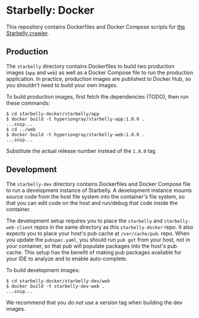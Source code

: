 # Starbelly: Docker

This repository contains Dockerfiles and Docker Compose scripts for
[the Starbelly crawler](https://gitlab.com/hyperion-gray/starbelly).

## Production

The `starbelly` directory contains Dockerfiles to build two production images
(`app` and `web`) as well as a Docker Compose file to run the production
application. In practice, production images are published to Docker Hub, so
you shouldn't need to build your own images.

To build production images, first fetch the dependencies (TODO), then run
these commands:

    $ cd starbelly-docker/starbelly/app
    $ docker build -t hyperiongray/starbelly-app:1.0.0 .
    ...snip...
    $ cd ../web
    $ docker build -t hyperiongray/starbelly-web:1.0.0 .
    ...snip...

Substitute the actual release number instead of the `1.0.0` tag

## Development

The `starbelly-dev` directory contains Dockerfiles and Docker Compose file
to run a development instance of Starbelly. A development instance mounts source
code from the host file system into the container's file system, so that you can
edit code on the host and run/debug that code inside the container.

The development setup requires you to place the `starbelly` and
`starbelly-web-client` repos in the same directory as this `starbelly-docker`
repo. It also expects you to place your host's pub cache at `/var/cache/pub`.
repo. When you update the `pubspec.yaml`, you should run `pub get` from your
host, not in your container, so that pub will populate packages into the host's
pub cache. This setup has the benefit of making pub packages available for your
IDE to analyze and to enable auto-complete.

To build development images:

    $ cd starbelly-docker/starbelly-dev/web
    $ docker build -t starbelly-dev-web .
    ...snip...

We recommend that you *do not* use a version tag when building the dev images.
